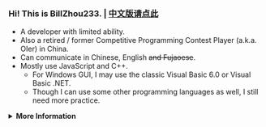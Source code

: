 ### Hi! This is BillZhou233. | [中文版请点此](https://github.com/BillZhou233/BillZhou233/blob/default/README_zh.md)

- A developer with limited ability.
- Also a retired / former Competitive Programming Contest Player (a.k.a. OIer) in China.
- Can communicate in Chinese, English ~~and Fujaoese~~.
- Mostly use JavaScript and C++.
  - For Windows GUI, I may use the classic Visual Basic 6.0 or Visual Basic .NET.
  - Though I can use some other programming languages as well, I still need more practice.

<details><summary><b>More Information</b></summary>

- Prefer to use [Visual Studio Code](https://code.visualstudio.com/) with WSL in Windows 11.
- May use some Linux distros with VMware as well.
- Like playing Rhythm Games, and sometimes make custom charts ~~and abandon them halfways~~.
- Could be a little sensitive to text formatting standards such as spacing.
- May have to rely on others when writing in English most of the time ~~but mistakes are unavoidable~~.
- Ask me anything in [Discussions](https://github.com/BillZhou233/BillZhou233/discussions) or [Issues](https://github.com/BillZhou233/BillZhou233/issues).
  - Or try mailing to [this#billzhou233.moe](mailto:this@billzhou233.moe) when necessary.
  - I may be slow to respond, but I will go through every comment carefully EXCEPT some offensive contexts.
- BillZhou233 is the CUTEST!!1111

</details>

<!--
**BillZhou233/BillZhou233** is a ✨ _special_ ✨ repository because its `README.md` (this file) appears on your GitHub profile.

Here are some ideas to get you started:

- 🔭 I’m currently working on ...
- 🌱 I’m currently learning ...
- 👯 I’m looking to collaborate on ...
- 🤔 I’m looking for help with ...
- 💬 Ask me about ...
- 📫 How to reach me: ...
- 😄 Pronouns: ...
- ⚡ Fun fact: ...
-->
